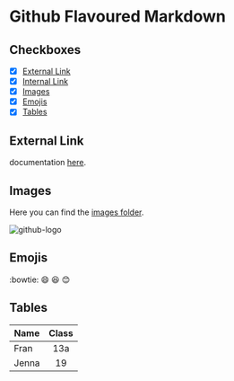 # Github Flavoured Markdown

## Checkboxes

- [X] [External Link](#external-link)
- [X] [Internal Link](#checkboxes)
- [X] [Images](#images)
- [X] [Emojis](#emojis)
- [X] [Tables](#tables)

## External Link

documentation [here](https://help.github.com/en).

## Images

Here you can find the [images folder](/images/).

![github-logo](/images/hamboy.png)

## Emojis

:bowtie:
:smile:
:laughing:
:blush:

## Tables

| Name  | Class |
| ----- | :---: |
| Fran  |  13a  |
| Jenna |  19   |
